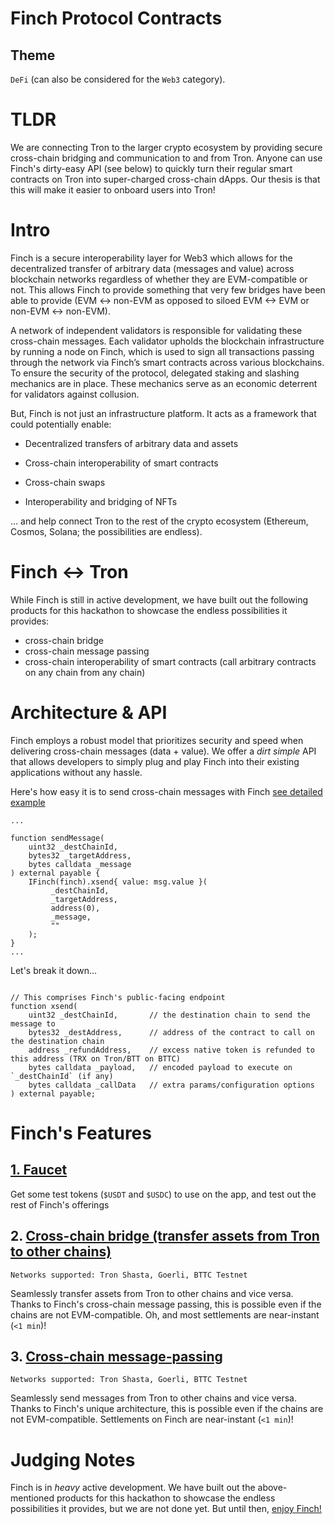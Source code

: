 # Finch Protocol Contracts

## Theme
`DeFi` (can also be considered for the `Web3` category).

# TLDR
We are connecting Tron to the larger crypto ecosystem by providing secure cross-chain bridging and communication to and from Tron. Anyone can use Finch's dirty-easy API (see below) to quickly turn their regular smart contracts on Tron into super-charged cross-chain dApps. Our thesis is that this will make it easier to onboard users into Tron!


# Intro

Finch is a secure interoperability layer for Web3 which allows for the decentralized transfer of arbitrary data (messages and value) across blockchain networks regardless of whether they are EVM-compatible or not. This allows Finch to provide something that very few bridges have been able to provide (EVM <-> non-EVM as opposed to siloed EVM <-> EVM or non-EVM <-> non-EVM).

A network of independent validators is responsible for validating these cross-chain messages. Each validator upholds the blockchain infrastructure by running a node on Finch, which is used to sign all transactions passing through the network via Finch’s smart contracts across various blockchains. To ensure the security of the protocol, delegated staking and slashing mechanics are in place. These mechanics serve as an economic deterrent for validators against collusion.

But, Finch is not just an infrastructure platform. It acts as a framework that could potentially enable:
- Decentralized transfers of arbitrary data and assets

- Cross-chain interoperability of smart contracts

- Cross-chain swaps

- Interoperability and bridging of NFTs

... and help connect Tron to the rest of the crypto ecosystem (Ethereum, Cosmos, Solana; the possibilities are endless).


# Finch <-> Tron

While Finch is still in active development, we have built out the following products for this hackathon to showcase the endless possibilities it provides:
- cross-chain bridge
- cross-chain message passing
- cross-chain interoperability of smart contracts (call arbitrary contracts on any chain from any chain)


# Architecture & API

Finch employs a robust model that prioritizes security and speed when delivering cross-chain messages (data + value). We offer a _dirt simple_ API that allows developers to simply plug and play Finch into their existing applications without any hassle.

Here's how easy it is to send cross-chain messages with Finch [see detailed example](https://github.com/finch-protocol/contracts/blob/dev/src/mailbox/Mailbox.sol)

```solidity
...

function sendMessage(
    uint32 _destChainId,
    bytes32 _targetAddress,
    bytes calldata _message
) external payable {
    IFinch(finch).xsend{ value: msg.value }(
         _destChainId,
         _targetAddress,
         address(0),
         _message,
         ""
    );
}
...
```

Let's break it down...

```solidity

// This comprises Finch's public-facing endpoint
function xsend(
    uint32 _destChainId,       // the destination chain to send the message to
    bytes32 _destAddress,      // address of the contract to call on the destination chain
    address _refundAddress,    // excess native token is refunded to this address (TRX on Tron/BTT on BTTC)
    bytes calldata _payload,   // encoded payload to execute on `_destChainId` (if any)
    bytes calldata _callData   // extra params/configuration options
) external payable;
```

# Finch's Features

## [1. Faucet](https://finch-tron.vercel.app/faucet)

Get some test tokens (`$USDT` and `$USDC`) to use on the app, and test out the rest of Finch's offerings


## 2. [Cross-chain bridge (transfer assets from Tron to other chains)](https://finch-tron.vercel.app/bridge)

`Networks supported: Tron Shasta, Goerli, BTTC Testnet`

Seamlessly transfer assets from Tron to other chains and vice versa. Thanks to Finch's cross-chain message passing, this is possible even if the chains are not EVM-compatible. Oh, and most settlements are near-instant (`<1 min`)!


## 3. [Cross-chain message-passing](https://finch-tron.vercel.app/send-message)

`Networks supported: Tron Shasta, Goerli, BTTC Testnet`

Seamlessly send messages from Tron to other chains and vice versa. Thanks to Finch's unique architecture, this is possible even if the chains are not EVM-compatible. Settlements on Finch are near-instant (`<1 min`)!


# Judging Notes

Finch is in _heavy_ active development. We have built out the above-mentioned products for this hackathon to showcase the endless possibilities it provides, but we are not done yet. But until then, [enjoy Finch!](https://finch-tron.vercel.app/)